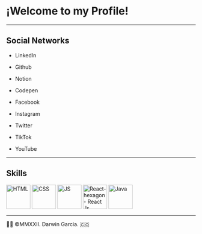 # ¡Welcome to my Profile! 
- - - 
## Social Networks

* LinkedIn
* Github
* Notion
* Codepen

* Facebook
* Instagram
* Twitter
* TikTok
* YouTube
- - -
## Skills
<img src="https://www.w3.org/html/logo/downloads/HTML5_Badge.svg" width="64" height="64" alt="HTML"/> <img src="https://upload.wikimedia.org/wikipedia/commons/6/62/CSS3_logo.svg" width="64" height="64" alt="CSS"/> <img src="https://upload.wikimedia.org/wikipedia/commons/9/99/Unofficial_JavaScript_logo_2.svg" width="64" height="64" alt="JS"/> <img src="https://upload.wikimedia.org/wikipedia/commons/a/a7/React-icon.svg" width="64" height="64" alt="React-hexagon - React Js Transparent Background@nicepng.com"/> <img src="https://upload.wikimedia.org/wikipedia/fr/2/2e/Java_Logo.svg" width="64" height="64" alt="Java"/>
- - -
👨‍💻 ©MMXXII. Darwin Garcia. 🇨🇴
